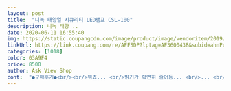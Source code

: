 ```yaml
---
layout: post 
title:  "니녹 태양열 시큐리티 LED램프 CSL-100" 
description: 니녹 태양 ..
date: 2020-06-11 16:55:40 
img: https://static.coupangcdn.com/image/product/image/vendoritem/2019/08/09/3688280090/3817920e-f461-4da5-b832-21294b44e1d8.jpg 
linkUrl: https://link.coupang.com/re/AFFSDP?lptag=AF3600438&subid=ahnPublicAsk&pageKey=41795669&itemId=152049411&vendorItemId=3688280090&traceid=V0-113-cc035a2e874dcb0f 
categories: [1018] 
color: 03A9F4 
price: 8500 
author: Ask View Shop 
cont:  "●구매후기●<br/><br/>뭐죠... <br/>밝기가 확연히 줄어듬... <br/>... <br/>.<br/>그렇다고 지하에 주차한 것도 아니고 항상 야외주차만 시켜서 충분히 충전 됐을텐데.<br/>.<br/>곧 꺼질 것 같은 그런 빛?이라 해야될까 ... <br/>역시 오래는 못 가는 듯<br/>아주 잘 됨 ㅋㅋㅋㅋ문제는 과연 아침까지 가는냐... <br/>해 뜯때까지 버티느냐인데... <br/>지켜봐야겠음 .<br/>한개 더 사서 후방에도 달 생각임!<br/>약20일정도는 잘되더니 이제 불이 안들어오네요<br/>오.<br/>.<br/>대박 아침에 받고 바로 플래쉬로 1분 정도 충전하고 테스트 해봤는데 잘 됨 ㅎㅎ 차로 가서 일단 대쉬보드위에 올려놓고 계속 충전했음.<br/> 오늘 날이 흐렸다가 갰다가 오락가락 해서 걱정 했지만<br/>일주일 후기<br/>잘쓰고 있네요 잘 구매 했네요<br/>제품상태 좋은상태로 왔구요, 햇볕에 충전 후 작동 잘됩니다!<br/>" 
---
```

